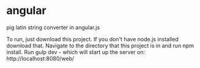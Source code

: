 # angular
pig latin string converter in angular.js

To run, just download this project.
If you don't have node.js installed download that.
Navigate to the directory that this project is in and run npm install.
Run gulp dev - which will start up the server on: http://localhost:8080/web/
